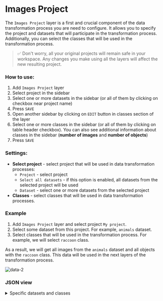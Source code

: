 # Images Project

The `Images Project` layer is a first and crucial component of the data transformation process you are need to configure.
It allows you to specify the project and datasets that will participate in the transformation process. Additionally, you can select the classes that will be used in the transformation process.

> ✅ Don't worry, all your original projects will remain safe in your workspace. Any changes you make using all the layers will affect the new resulting project.

### How to use:

1. Add `Images Project` layer
2. Select project in the sidebar
3. Select one or more datasets in the sidebar (or all of them by clicking on checkbox near project name)
4. Press `SAVE`
5. Open another sidebar by clicking on `EDIT` button in classes section of the layer
6. Select one or more classes in the sidebar (or all of them by clicking on table header checkbox). You can also see additional information about classes in the sidebar (**number of images** and **number of objects**)
7. Press `SAVE`

### Settings:

- **Select project** - select project that will be used in data transformation processes:
    - `Project` - select project
    - `Select all datasets` - if this option is enabled, all datasets from the selected project will be used
    - `Dataset` - select one or more datasets from the selected project
- **Classes** - select classes that will be used in data transformation processes.

### Example

1. Add `Images Project` layer and select project `My project`. 
2. Select some dataset from this project. For example, `animals` dataset.
3. Select classes that will be used in the transformation process. For example, we will select `raccoon` class.

As a result, we will get all images from the `animals` dataset and all objects with the `raccoon` class.
This data will be used in the next layers of the transformation process.

![data-2](https://github.com/supervisely-ecosystem/ml-nodes/assets/79905215/4c6c66db-3197-4c76-add6-c1107cb0ecc5)

### JSON view

<details>
  <summary>Specific datasets and classes</summary>
<pre>
{
  "action": "data",
  "src": ["My project/animals"],
  "dst": "$data_15",
  "settings": {
    "classes_mapping": {
      "blueberries": "__ignore__",
      "raccoon": "raccoon",
      "dog": "__ignore__",
      "plants": "__ignore__",
      "tree": "__ignore__"
    }
  }
}
</pre>
</details>